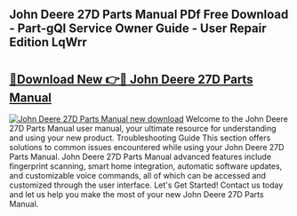 ## John Deere 27D Parts Manual PDf Free Download - Part-gQI Service Owner Guide - User Repair Edition LqWrr

# <h2><a href="http://bc88102.oget.top/?id=John+Deere+27D+Parts+Manual">🔗Download New 👉🔴 John Deere 27D Parts Manual</a></h2>

[![John Deere 27D Parts Manual new download](https://i.imgur.com/5g1atiW.png)](http://bc88102.oget.top/?id=John+Deere+27D+Parts+Manual)
Welcome to the John Deere 27D Parts Manual user manual, your ultimate resource for understanding and using your new product. Troubleshooting Guide This section offers solutions to common issues encountered while using your John Deere 27D Parts Manual. John Deere 27D Parts Manual advanced features include fingerprint scanning, smart home integration, automatic software updates, and customizable voice commands, all of which can be accessed and customized through the user interface. Let's Get Started! Contact us today and let us help you make the most of your new John Deere 27D Parts Manual.
